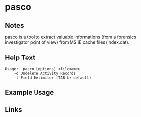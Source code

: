 # pasco

Notes
-------
pasco is a tool to extract valuable informations (from a forensics investigator point of view) from MS IE cache files (index.dat).

Help Text
-------
```
Usage:  pasco [options] <filename>
	-d Undelete Activity Records
	-t Field Delimiter (TAB by default)

```

Example Usage
-------

Links
-------

